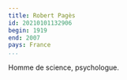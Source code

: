 ```yaml
---
title: Robert Pagès
id: 20210101132906
begin: 1919
end: 2007
pays: France
...
```


Homme de science, psychologue.